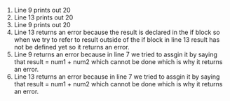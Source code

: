 1. Line 9 prints out 20
2. Line 13 prints out 20
3. Line 9 prints out 20
4. Line 13 returns an error because the result is declared in the if block so when we try to refer to result outside of the if block in line 13 result has not be defined yet so it returns an error.
5. Line 9 returns an error because in line 7 we tried to assgin it by saying that result = num1 + num2 which cannot be done which is why it returns an error.
6. Line 13 returns an error because in line 7 we tried to assgin it by saying that result = num1 + num2 which cannot be done which is why it returns an error.